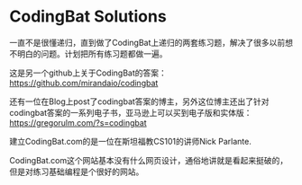 # CodingBat Solutions
一直不是很懂递归，直到做了CodingBat上递归的两套练习题，解决了很多以前想不明白的问题。计划把所有练习题都做一遍。

这是另一个github上关于CodingBat的答案：https://github.com/mirandaio/codingbat

还有一位在Blog上post了codingbat答案的博主，另外这位博主还出了针对codingbat答案的一系列电子书，亚马逊上可以买到电子版和实体版：https://gregorulm.com/?s=codingbat

建立CodingBat.com的是一位在斯坦福教CS101的讲师Nick Parlante.

CodingBat.com这个网站基本没有什么网页设计，通俗地讲就是看起来挺破的，但是对练习基础编程是个很好的网站。
